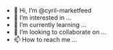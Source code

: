 - 👋 Hi, I’m @cyril-marketfeed
- 👀 I’m interested in ...
- 🌱 I’m currently learning ...
- 💞️ I’m looking to collaborate on ...
- 📫 How to reach me ...

<!---
cyril-marketfeed/cyril-marketfeed is a ✨ special ✨ repository because its `README.md` (this file) appears on your GitHub profile.
You can click the Preview link to take a look at your changes.
--->
